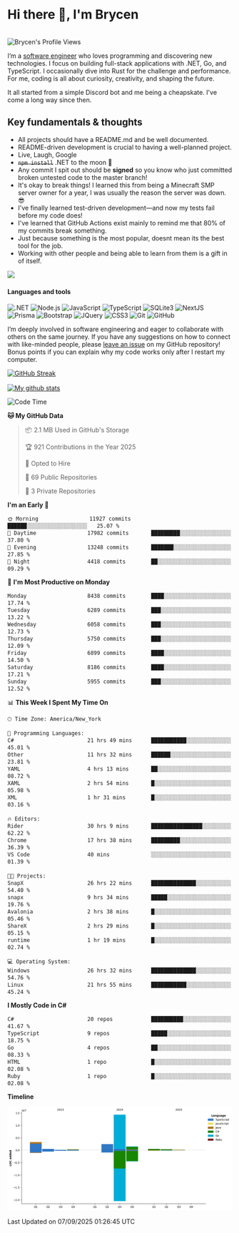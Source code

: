 # Hi there 👋, I'm Brycen

<br>
<img src="https://komarev.com/ghpvc/?username=BrycensRanch" alt="Brycen's Profile Views" />

I’m a [software engineer](https://en.wikipedia.org/wiki/Software_engineering) who loves programming and discovering new technologies. I focus on building full-stack applications with .NET, Go, and TypeScript. I occasionally dive into Rust for the challenge and performance. For me, coding is all about curiosity, creativity, and shaping the future.

It all started from a simple Discord bot and me being a cheapskate. I've come a long way since then.

## Key fundamentals & thoughts

- All projects should have a README.md and be well documented.
- README-driven development is crucial to having a well-planned project.
- Live, Laugh, Google
- ~~`npm install`~~ .NET to the moon 🚀
- Any commit I spit out should be **signed** so you know who just committed broken untested code to the master branch!
- It's okay to break things! I learned this from being a Minecraft SMP server owner for a year, I was usually the reason the server was down. 😎
- I've finally learned test-driven development—and now my tests fail before my code does!
- I've learned that GitHub Actions exist mainly to remind me that 80% of my commits break something.
- Just because something is the most popular, doesnt mean its the best tool for the job.
- Working with other people and being able to learn from them is a gift in of itself.

<img src="https://res.cloudinary.com/practicaldev/image/fetch/s--OoBLh7-Q--/c_limit%2Cf_auto%2Cfl_progressive%2Cq_auto%2Cw_880/https://cdn-images-1.medium.com/max/1614/1%2A8BlqJ8lNVZzuRjAg1mZ50w.png" height="400"/>

<h4>Languages and tools</h4>
<p>
  <img src="https://img.shields.io/badge/.NET-%23512BD4.svg?&style=for-the-badge&logo=dotnet&logoColor=white" alt=".NET" />
  <img src="https://img.shields.io/badge/node.js%20-%2343853D.svg?&style=for-the-badge&logo=node.js&logoColor=white" alt="Node.js" />
  <img src="https://img.shields.io/badge/javascript%20-%23323330.svg?&style=for-the-badge&logo=javascript&logoColor=%23F7DF1E" alt="JavaScript" />
  <img src="https://img.shields.io/badge/typescript%20-%23323330.svg?&style=for-the-badge&logo=typescript&logoColor=#3467eb" alt="TypeScript" />
  <img src="https://img.shields.io/badge/sqlite3%20-%23323330.svg?&style=for-the-badge&logo=sqlite&logoColor=#3467eb" alt="SQLite3" />
  <img src="https://img.shields.io/badge/Next.JS%20-%23323330.svg?&style=for-the-badge&logo=next.js&logoColor=#3467eb" alt="NextJS" />
  <img src="https://img.shields.io/badge/Prisma%20-%23323330.svg?&style=for-the-badge&logo=prisma&logoColor=#3467eb" alt="Prisma" />
  <img src="https://img.shields.io/badge/bootstrap%20-%23323330.svg?&style=for-the-badge&logo=bootstrap" alt="Bootstrap" />
  <img src="https://img.shields.io/badge/jquery%20-%23323330.svg?&style=for-the-badge&logo=jquery" alt="JQuery" />
  <img src="https://img.shields.io/badge/css3%20-%23323330.svg?&style=for-the-badge&logo=css3" alt="CSS3" />
  <img src="https://img.shields.io/badge/git%20-%23323330.svg?&style=for-the-badge&logo=git" alt="Git" />
  <img src="https://img.shields.io/badge/github%20-%23323330.svg?&style=for-the-badge&logo=github" alt="GitHub" />
</p>

I’m deeply involved in software engineering and eager to collaborate with others on the same journey. If you have any suggestions on how to connect with like-minded people, please [leave an issue](https://github.com/BrycensRanch/BrycensRanch/issues/new) on my GitHub repository! Bonus points if you can explain why my code works only after I restart my computer. 

<p><a href="https://git.io/streak-stats"><img src=https://github-readme-streak-stats-eight.vercel.app?user=BrycensRanch&amp;theme=dark&amp;hide_border=true&fire=EB5454&amp;ring=0CEB19" alt="GitHub Streak"></a></p>

<a href="https://github.com/anuraghazra/github-readme-stats">
  <img align="center" src="https://github-readme-stats.anuraghazra1.vercel.app/api?username=BrycensRanch&show_icons=true&line_height=27&include_all_commits=true" alt="My github stats" />
</a>

<!--START_SECTION:waka-->
![Code Time](http://img.shields.io/badge/Code%20Time-2%2C662%20hrs%2052%20mins-blue)

**🐱 My GitHub Data** 

> 📦 2.1 MB Used in GitHub's Storage 
 > 
> 🏆 921 Contributions in the Year 2025
 > 
> 💼 Opted to Hire
 > 
> 📜 69 Public Repositories 
 > 
> 🔑 3 Private Repositories 
 > 
**I'm an Early 🐤** 

```text
🌞 Morning                11927 commits       ██████░░░░░░░░░░░░░░░░░░░   25.07 % 
🌆 Daytime                17982 commits       █████████░░░░░░░░░░░░░░░░   37.80 % 
🌃 Evening                13248 commits       ███████░░░░░░░░░░░░░░░░░░   27.85 % 
🌙 Night                  4418 commits        ██░░░░░░░░░░░░░░░░░░░░░░░   09.29 % 
```
📅 **I'm Most Productive on Monday** 

```text
Monday                   8438 commits        ████░░░░░░░░░░░░░░░░░░░░░   17.74 % 
Tuesday                  6289 commits        ███░░░░░░░░░░░░░░░░░░░░░░   13.22 % 
Wednesday                6058 commits        ███░░░░░░░░░░░░░░░░░░░░░░   12.73 % 
Thursday                 5750 commits        ███░░░░░░░░░░░░░░░░░░░░░░   12.09 % 
Friday                   6899 commits        ████░░░░░░░░░░░░░░░░░░░░░   14.50 % 
Saturday                 8186 commits        ████░░░░░░░░░░░░░░░░░░░░░   17.21 % 
Sunday                   5955 commits        ███░░░░░░░░░░░░░░░░░░░░░░   12.52 % 
```


📊 **This Week I Spent My Time On** 

```text
🕑︎ Time Zone: America/New_York

💬 Programming Languages: 
C#                       21 hrs 49 mins      ███████████░░░░░░░░░░░░░░   45.01 % 
Other                    11 hrs 32 mins      ██████░░░░░░░░░░░░░░░░░░░   23.81 % 
YAML                     4 hrs 13 mins       ██░░░░░░░░░░░░░░░░░░░░░░░   08.72 % 
XAML                     2 hrs 54 mins       █░░░░░░░░░░░░░░░░░░░░░░░░   05.98 % 
XML                      1 hr 31 mins        █░░░░░░░░░░░░░░░░░░░░░░░░   03.16 % 

🔥 Editors: 
Rider                    30 hrs 9 mins       ████████████████░░░░░░░░░   62.22 % 
Chrome                   17 hrs 38 mins      █████████░░░░░░░░░░░░░░░░   36.39 % 
VS Code                  40 mins             ░░░░░░░░░░░░░░░░░░░░░░░░░   01.39 % 

🐱‍💻 Projects: 
SnapX                    26 hrs 22 mins      ██████████████░░░░░░░░░░░   54.40 % 
snapx                    9 hrs 34 mins       █████░░░░░░░░░░░░░░░░░░░░   19.76 % 
Avalonia                 2 hrs 38 mins       █░░░░░░░░░░░░░░░░░░░░░░░░   05.46 % 
ShareX                   2 hrs 29 mins       █░░░░░░░░░░░░░░░░░░░░░░░░   05.15 % 
runtime                  1 hr 19 mins        █░░░░░░░░░░░░░░░░░░░░░░░░   02.74 % 

💻 Operating System: 
Windows                  26 hrs 32 mins      ██████████████░░░░░░░░░░░   54.76 % 
Linux                    21 hrs 55 mins      ███████████░░░░░░░░░░░░░░   45.24 % 
```

**I Mostly Code in C#** 

```text
C#                       20 repos            ██████████░░░░░░░░░░░░░░░   41.67 % 
TypeScript               9 repos             █████░░░░░░░░░░░░░░░░░░░░   18.75 % 
Go                       4 repos             ██░░░░░░░░░░░░░░░░░░░░░░░   08.33 % 
HTML                     1 repo              █░░░░░░░░░░░░░░░░░░░░░░░░   02.08 % 
Ruby                     1 repo              █░░░░░░░░░░░░░░░░░░░░░░░░   02.08 % 
```



**Timeline**

![Lines of Code chart](https://raw.githubusercontent.com/BrycensRanch/BrycensRanch/main/assets/bar_graph.png)


 Last Updated on 07/09/2025 01:26:45 UTC
<!--END_SECTION:waka-->

<!--
**BrycensRanch/BrycensRanch** is a ✨ _special_ ✨ repository because its `README.md` (this file) appears on your GitHub profile.

Here are some ideas to get you started:

- 🔭 I’m currently working on ...
- 🌱 I’m currently learning ...
- 👯 I’m looking to collaborate on ...
- 🤔 I’m looking for help with ...
- 💬 Ask me about ...
- 📫 How to reach me: ...
- 😄 Pronouns: ...
- ⚡ Fun fact: ...
-->
